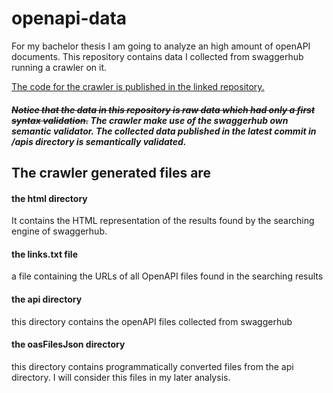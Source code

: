 # openapi-data
For my bachelor thesis I am going to analyze an high amount of openAPI documents.
This repository contains data I collected from swaggerhub running a crawler on it. 

[The code for the crawler is published in the linked repository.](https://gitlab.tubit.tu-berlin.de/amit88/swaggerhub-crawler)

##### ~~Notice that the data in this repository is raw data which had only a first syntax validation.~~ The crawler make use of the swaggerhub own semantic validator. The collected data published in the latest commit in /apis directory is semantically validated. 



## The crawler generated files are
#### the html directory
It contains the HTML representation of the results found by the searching engine of swaggerhub.
#### the links.txt file
a file containing the URLs of all OpenAPI files found in the searching results
#### the api directory
this directory contains the openAPI files collected from swaggerhub
#### the oasFilesJson directory
this directory contains programmatically converted files from the api directory. I will consider this files in my later analysis.